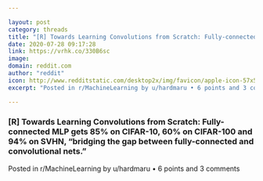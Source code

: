 ```yaml
---

layout: post
category: threads
title: "[R] Towards Learning Convolutions from Scratch: Fully-connected MLP gets 85% on CIFAR-10, 60% on CIFAR-100 and 94% on SVHN, “bridging the gap between fully-connected and convolutional nets.”"
date: 2020-07-28 09:17:28
link: https://vrhk.co/330B6sc
image: 
domain: reddit.com
author: "reddit"
icon: http://www.redditstatic.com/desktop2x/img/favicon/apple-icon-57x57.png
excerpt: "Posted in r/MachineLearning by u/hardmaru • 6 points and 3 comments"

---
```


### [R] Towards Learning Convolutions from Scratch: Fully-connected MLP gets 85% on CIFAR-10, 60% on CIFAR-100 and 94% on SVHN, “bridging the gap between fully-connected and convolutional nets.”

Posted in r/MachineLearning by u/hardmaru • 6 points and 3 comments
